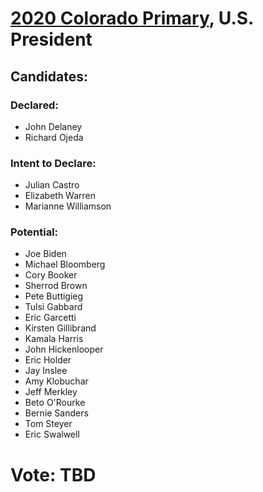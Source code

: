 # [2020 Colorado Primary](../README.md), U.S. President

## Candidates:

### Declared:

* John Delaney
* Richard Ojeda

### Intent to Declare:

* Julian Castro
* Elizabeth Warren
* Marianne Williamson

### Potential:

* Joe Biden
* Michael Bloomberg
* Cory Booker
* Sherrod Brown
* Pete Buttigieg
* Tulsi Gabbard
* Eric Garcetti
* Kirsten Gillibrand
* Kamala Harris
* John Hickenlooper
* Eric Holder
* Jay Inslee
* Amy Klobuchar
* Jeff Merkley
* Beto O'Rourke
* Bernie Sanders
* Tom Steyer
* Eric Swalwell

# Vote: TBD
